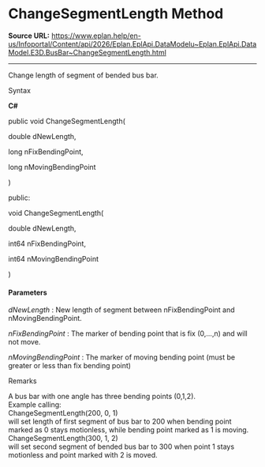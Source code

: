 # ChangeSegmentLength Method

**Source URL:** https://www.eplan.help/en-us/Infoportal/Content/api/2026/Eplan.EplApi.DataModelu~Eplan.EplApi.DataModel.E3D.BusBar~ChangeSegmentLength.html

---

Change length of segment of bended bus bar.

Syntax

**C#**



public void ChangeSegmentLength( 

   double dNewLength,

   long nFixBendingPoint,

   long nMovingBendingPoint

)

public:

void ChangeSegmentLength( 

   double dNewLength,

   int64 nFixBendingPoint,

   int64 nMovingBendingPoint

)


#### Parameters

*dNewLength*
:   New length of segment between nFixBendingPoint and nMovingBendingPoint.

*nFixBendingPoint*
:   The marker of bending point that is fix (0,...,n) and will not move.

*nMovingBendingPoint*
:   The marker of moving bending point (must be greater or less than fix bending point)

Remarks

A bus bar with one angle has three bending points (0,1,2).  
Example calling:  
ChangeSegmentLength(200, 0, 1)  
will set length of first segment of bus bar to 200 when bending point marked as 0 stays motionless, while bending point marked as 1 is moving.  
ChangeSegmentLength(300, 1, 2)  
will set second segment of bended bus bar to 300 when point 1 stays motionless and point marked with 2 is moved.
